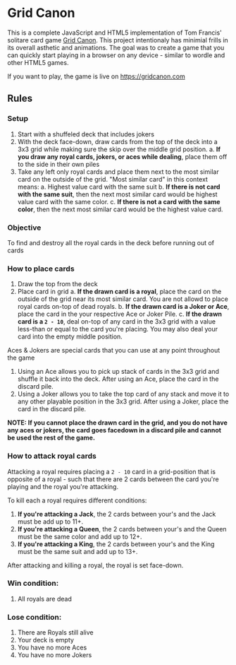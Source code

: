 # Grid Canon

This is a complete JavaScript and HTML5 implementation of Tom Francis' solitare card game [Grid Canon](https://www.pentadact.com/2019-08-20-gridcannon-a-single-player-game-with-regular-playing-cards/). This project intentionaly has minimial frills in its overall asthetic and animations. The goal was to create a game that you can quickly start playing in a browser on any device - similar to wordle and other HTML5 games.

If you want to play, the game is live on https://gridcanon.com

## Rules

### Setup
1. Start with a shuffeled deck that includes jokers
2. With the deck face-down, draw cards from the top of the deck into a 3x3 grid while making sure the skip over the middle grid position.
  a. <b>If you draw any royal cards, jokers, or aces while dealing</b>, place them off to the side in their own piles
3. Take any left only royal cards and place them next to the most similar card on the outside of the grid. "Most similar card" in this context means:
  a. Highest value card with the same suit
  b. <b>If there is not card with the same suit</b>, then the next most similar card would be highest value card with the same color.
  c. <b>If there is not a card with the same color</b>, then the next most similar card would be the highest value card.

### Objective
To find and destroy all the royal cards in the deck before running out of cards

### How to place cards
1. Draw the top from the deck
2. Place card in grid
  a. <b>If the drawn card is a royal</b>, place the card on the outside of the grid near its most similar card. You are not allowd to place royal cards on-top of dead royals.
  b. <b>If the drawn card is a Joker or Ace</b>, place the card in the your respective Ace or Joker Pile.
  c. <b>If the drawn card is a `2 - 10`</b>, deal on-top of any card in the 3x3 grid with a value less-than or equal to the card you're placing. You may also deal your card into the empty middle position.

Aces & Jokers are special cards that you can use at any point throughout the game
1. Using an Ace allows you to pick up stack of cards in the 3x3 grid and shuffle it back into the deck. After using an Ace, place the card in the discard pile.
2. Using a Joker allows you to take the top card of any stack and move it to any other playable position in the 3x3 grid. After using a Joker, place the card in the discard pile.

<b>NOTE: If you cannot place the drawn card in the grid, and you do not have any aces or jokers, the card goes facedown in a discard pile and cannot be used the rest of the game.</b>

### How to attack royal cards
Attacking a royal requires placing a `2 - 10` card in a grid-position that is opposite of a royal - such that there are 2 cards between the card you're playing and the royal you're attacking.

To kill each a royal requires different conditions:
1. <b>If you're attacking a Jack</b>, the 2 cards between your's and the Jack must be add up to 11+.
2. <b>If you're attacking a Queen</b>, the 2 cards between your's and the Queen must be the same color and add up to 12+.
3. <b>If you're attacking a King</b>, the 2 cards between your's and the King must be the same suit and add up to 13+.

After attacking and killing a royal, the royal is set face-down.

### Win condition:
1. All royals are dead

### Lose condition:
1. There are Royals still alive
2. Your deck is empty
3. You have no more Aces
4. You have no more Jokers
